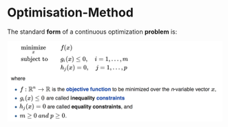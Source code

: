 # Optimisation-Method

The standard __form__ of a continuous optimization __problem__ is:

<img src="main_problem.png" width="500">

